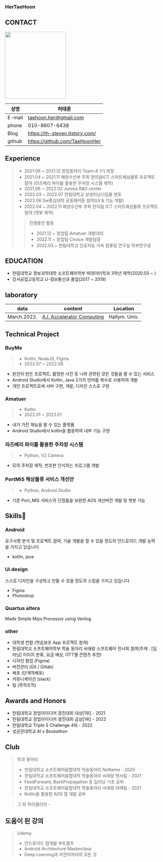 ### HerTaeHoon

## CONTACT
<img src= "https://user-images.githubusercontent.com/107015573/207423248-f599a0a5-b62b-49a2-8f52-c3b8f1870da9.png" width="200" height="220">

|성명|허태훈|
|------|-----|
|E-mail|taehoon.her@gmail.com|
|phone|010-8607-6438|
|Blog|https://th-steven.tistory.com/|
|github|https://github.com/TaeHoonHer|

## Experience
> - 2021.06 ~ 2021.12 창업동아리 Team-A 1기 회장
> - 2021.04 ~ 2021.11 해양수산부 주최 한이음ICT 스마트해상물류 프로젝트 참여
(라즈베리 파이를 활용한 주차장 시스템 제작)
> - 2021.06 ~ 2022.02 Junisis R&D center
> - 2022.03 ~ 2022.07 한림대학교 상생러닝디딤돌 멘토
> - 2022.06   Sw중심대학 공동헤커톤 참여(UI & 기능 개발)
> - 2022.04 ~ 2022.11 해양수산부 주최 한이음 ICT 스마트해상물류 프로젝트 참여 (챗봇 제작)
>>진행중인 활동
>>- 2021.12 ~ 창업팀 Amatuer 개발대리
>>- 2022.11 ~ 창업팀 Choice 개발팀장
>>- 2022.03 ~  한림대학교 인공지능 가속 컴퓨팅 연구실 학부연구생

## EDUCATION
- 한림대학교 정보과학대학 소프트웨어학부 빅데이터학과 3학년 재학(2020.03 ~ )
- 강서공업고등학교 U-정보통신과 졸업(2017 ~ 2019)

## laboratory
|data|content|Location|
|------|-----|--------|
|March.2022.|[A.I. Accelerator Computing](https://sites.google.com/site/embeddedsochallymuniv/project)|Hallym. Univ.|

## Technical Project
### BuyMe
> - Kotlin, NodeJS, Figma
> - 2022.07 ~ 2022.08
- 본인이 만든 프로젝트, 촬영한 사진 등 나와 관련된 모든 것들을 팔 수 있는 서비스
- Android Studio에서 Kotlin, Java 2가지 언어를 복수로 사용하여 개발
- 개인 프로젝트로써 서버 구현, 개발, 디자인 스스로 구현

### Amatuer
> - Kotlin
> - 2022.01 ~ 2023.01
- 내가 가진 재능을 팔 수 있는 플랫폼
- Android Studio에서 kotlin을 활용하여 내부 기능 구현

### 라즈베리 파이를 활용한 주차장 시스템
> - Python, V2 Camera
- 모의 주차장 제작, 번호판 인식하는 프로그램 개발

### PortMiS 해상물류 서비스 개선안
> - Python, Android Studio
- 기존 Port_MIS 서비스의 단점들을 보완한 AOS 개선버전 개발 및 챗봇 기능 

## Skills🌱
### Android
요구사항 분석 및 프로젝트 참여, 기술 개발을 할 수 있을 정도의 안드로이드 개발 능력을 가지고 있습니다
- kotlin, java

### Ui design
스스로 디자인을 구상하고 만들 수 있을 정도의 스킬을 가지고 있습니다
- Figma
- Photoshop

### Quartus altera
Made Simple Mips Processor using Verilog

### other
- 대학생 연합 (학습보조 App 프로젝트 참여)
- 한림대학교 소프트웨어학부 학술 동아리 씨애랑 소프트웨어 전시회 참여(주제 : [딥러닝] 이미지 분류, 요금 예상, OTT별 콘텐츠 추천)
- 디자인 협업 (Figma)
- 버전관리 (Git / Gitlab)
- 배포 (단계적배포)
- 커뮤니케이션 (slack)
- 팀 (목적조직)

## Awards and Honors
- 한림대학교 창업아이디어 경진대회 대상[1위] - 2021
- 한림대학교 창업아이디어 경진대회 금상[1위] - 2022
- 한림대학교 Triple S Challenge 4위 - 2022
- 성균관대학교 AI x Bookathon 

## Club
> 학과 동아리
>- 한림대학교 소프트웨어융합대학 학술동아리 NoName - 2020
>- 한림대학교 소프트웨어융합대학 학술동아리 씨애랑 텐서팀 - 2021
>  - FeedForward, BackPropagation 등 딥러닝 기초 공부
>- 한림대학교 소프트웨어융합대학 학술동아리 씨애랑 라떼팀 - 2021
>  - Kotlin을 활용한 AOS 앱 개발 공부

> 그 외
> 하이클리어 - 

## 도움이 된 강의
> Udemy
> - 안드로이드 앱개발 부트캠프
> - Android Architecture Masterclass
> - Deep Learning과 자연어처리의 모든 것
